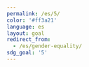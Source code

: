 ```yaml
---
permalink: /es/5/
color: '#ff3a21'
language: es
layout: goal
redirect_from:
  - /es/gender-equality/
sdg_goal: '5'
---
```

